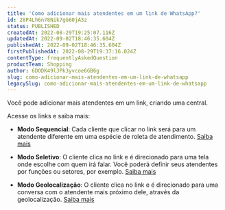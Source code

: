 ```yaml
---
title: 'Como adicionar mais atendentes em um link de WhatsApp?'
id: 28P4Lh6n78Nik7gG60jA3z
status: PUBLISHED
createdAt: 2022-08-29T19:25:07.116Z
updatedAt: 2022-09-02T18:46:35.604Z
publishedAt: 2022-09-02T18:46:35.604Z
firstPublishedAt: 2022-08-29T19:37:16.024Z
contentType: frequentlyAskedQuestion
productTeam: Shopping
author: 6DODK49lJPk3yvcoe6GB6g
slug: como-adicionar-mais-atendentes-em-um-link-de-whatsapp
legacySlug: como-adicionar-mais-atendentes-em-um-link-de-whatsapp
---
```


Você pode adicionar mais atendentes em um link, criando uma central.

Acesse os links e saiba mais:

- **Modo Sequencial**: Cada cliente que clicar no link será para um atendente diferente em uma espécie de roleta de atendimento. [Saiba mais](https://help.vtex.com/pt/tutorial/sequencial--212r1PKHPGdpbbRlpf2gY3#)

- **Modo Seletivo**: O cliente clica no link e é direcionado para uma tela onde escolhe com quem irá falar. Você poderá definir seus atendentes por funções ou setores, por exemplo. [Saiba mais](https://help.vtex.com/pt/tutorial/seletivo--7zjQVFhGbwYZ7NW8yKRSKX#)

- **Modo Geolocalização**: O cliente clica no link e é direcionado para uma conversa com o atendente mais próximo dele, através da geolocalização. [Saiba mais](https://help.vtex.com/pt/tutorial/geolocalizado--6XIfgaqXaPe5exQa9oVp6D#)
